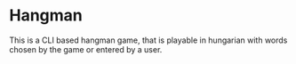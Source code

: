 # Hangman
This is a CLI based hangman game, that is playable in hungarian with words chosen by the game or entered by a user.
